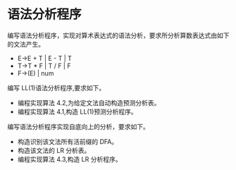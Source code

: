 # 语法分析程序

编写语法分析程序，实现对算术表达式的语法分析，要求所分析算数表达式由如下的文法产生。

-   E→E + T | E - T | T
-   T→T \* F | T / F | F
-   F→(E) | num

编写 LL(1)语法分析程序,要求如下。

-   编程实现算法 4.2,为给定文法自动构造预测分析表。
-   编程实现算法 4.1,构造 LL(1)预测分析程序。

编写语法分析程序实现自底向上的分析，要求如下。

-   构造识别该文法所有活前缀的 DFA。
-   构造该文法的 LR 分析表。
-   编程实现算法 4.3,构造 LR 分析程序。
